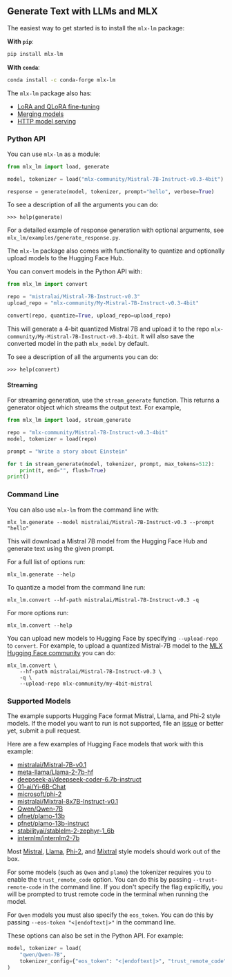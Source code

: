## Generate Text with LLMs and MLX

The easiest way to get started is to install the `mlx-lm` package:

**With `pip`**:

```sh
pip install mlx-lm
```

**With `conda`**:

```sh
conda install -c conda-forge mlx-lm
```

The `mlx-lm` package also has:

- [LoRA and QLoRA fine-tuning](https://github.com/ml-explore/mlx-examples/blob/main/llms/mlx_lm/LORA.md)
- [Merging models](https://github.com/ml-explore/mlx-examples/blob/main/llms/mlx_lm/MERGE.md)
- [HTTP model serving](https://github.com/ml-explore/mlx-examples/blob/main/llms/mlx_lm/SERVER.md)

### Python API

You can use `mlx-lm` as a module:

```python
from mlx_lm import load, generate

model, tokenizer = load("mlx-community/Mistral-7B-Instruct-v0.3-4bit")

response = generate(model, tokenizer, prompt="hello", verbose=True)
```

To see a description of all the arguments you can do:

```
>>> help(generate)
```

For a detailed example of response generation with optional arguments, see `mlx_lm/examples/generate_response.py`. 

The `mlx-lm` package also comes with functionality to quantize and optionally
upload models to the Hugging Face Hub.

You can convert models in the Python API with:

```python
from mlx_lm import convert

repo = "mistralai/Mistral-7B-Instruct-v0.3"
upload_repo = "mlx-community/My-Mistral-7B-Instruct-v0.3-4bit"

convert(repo, quantize=True, upload_repo=upload_repo)
```

This will generate a 4-bit quantized Mistral 7B and upload it to the repo
`mlx-community/My-Mistral-7B-Instruct-v0.3-4bit`. It will also save the
converted model in the path `mlx_model` by default.

To see a description of all the arguments you can do:

```
>>> help(convert)
```

#### Streaming

For streaming generation, use the `stream_generate` function. This returns a
generator object which streams the output text. For example,

```python
from mlx_lm import load, stream_generate

repo = "mlx-community/Mistral-7B-Instruct-v0.3-4bit"
model, tokenizer = load(repo)

prompt = "Write a story about Einstein"

for t in stream_generate(model, tokenizer, prompt, max_tokens=512):
    print(t, end="", flush=True)
print()
```

### Command Line

You can also use `mlx-lm` from the command line with:

```
mlx_lm.generate --model mistralai/Mistral-7B-Instruct-v0.3 --prompt "hello"
```

This will download a Mistral 7B model from the Hugging Face Hub and generate
text using the given prompt.

For a full list of options run:

```
mlx_lm.generate --help
```

To quantize a model from the command line run:

```
mlx_lm.convert --hf-path mistralai/Mistral-7B-Instruct-v0.3 -q
```

For more options run:

```
mlx_lm.convert --help
```

You can upload new models to Hugging Face by specifying `--upload-repo` to
`convert`. For example, to upload a quantized Mistral-7B model to the
[MLX Hugging Face community](https://huggingface.co/mlx-community) you can do:

```
mlx_lm.convert \
    --hf-path mistralai/Mistral-7B-Instruct-v0.3 \
    -q \
    --upload-repo mlx-community/my-4bit-mistral
```

### Supported Models

The example supports Hugging Face format Mistral, Llama, and Phi-2 style
models.  If the model you want to run is not supported, file an
[issue](https://github.com/ml-explore/mlx-examples/issues/new) or better yet,
submit a pull request.

Here are a few examples of Hugging Face models that work with this example:

- [mistralai/Mistral-7B-v0.1](https://huggingface.co/mistralai/Mistral-7B-v0.1)
- [meta-llama/Llama-2-7b-hf](https://huggingface.co/meta-llama/Llama-2-7b-hf)
- [deepseek-ai/deepseek-coder-6.7b-instruct](https://huggingface.co/deepseek-ai/deepseek-coder-6.7b-instruct)
- [01-ai/Yi-6B-Chat](https://huggingface.co/01-ai/Yi-6B-Chat)
- [microsoft/phi-2](https://huggingface.co/microsoft/phi-2)
- [mistralai/Mixtral-8x7B-Instruct-v0.1](https://huggingface.co/mistralai/Mixtral-8x7B-Instruct-v0.1)
- [Qwen/Qwen-7B](https://huggingface.co/Qwen/Qwen-7B)
- [pfnet/plamo-13b](https://huggingface.co/pfnet/plamo-13b)
- [pfnet/plamo-13b-instruct](https://huggingface.co/pfnet/plamo-13b-instruct)
- [stabilityai/stablelm-2-zephyr-1_6b](https://huggingface.co/stabilityai/stablelm-2-zephyr-1_6b)
- [internlm/internlm2-7b](https://huggingface.co/internlm/internlm2-7b)

Most
[Mistral](https://huggingface.co/models?library=transformers,safetensors&other=mistral&sort=trending),
[Llama](https://huggingface.co/models?library=transformers,safetensors&other=llama&sort=trending),
[Phi-2](https://huggingface.co/models?library=transformers,safetensors&other=phi&sort=trending),
and
[Mixtral](https://huggingface.co/models?library=transformers,safetensors&other=mixtral&sort=trending)
style models should work out of the box.

For some models (such as `Qwen` and `plamo`) the tokenizer requires you to
enable the `trust_remote_code` option. You can do this by passing
`--trust-remote-code` in the command line. If you don't specify the flag
explicitly, you will be prompted to trust remote code in the terminal when
running the model. 

For `Qwen` models you must also specify the `eos_token`. You can do this by
passing `--eos-token "<|endoftext|>"` in the command
line. 

These options can also be set in the Python API. For example:

```python
model, tokenizer = load(
    "qwen/Qwen-7B",
    tokenizer_config={"eos_token": "<|endoftext|>", "trust_remote_code": True},
)
```
